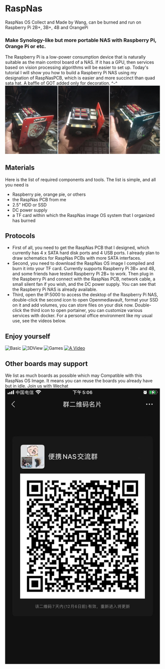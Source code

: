 # RaspNas
RaspNas OS Collect and Made by Wang, can be burned and run on Raspberry Pi 2B+, 3B+, 4B and OrangePi

### Make Synology-like but more portable NAS with Raspberry Pi, Orange Pi or etc.
The Raspberry Pi is a low-power consumption device that is naturally suitable as the main control board of a NAS. If it has a GPU, then services based on vision processing algorithms will be easier to set up. Today's tutorial I will show you how to build a Raspberry Pi NAS using my designation of RaspNasPCB, which is easier and more succinct than quad sata hat. A baffle of GOT added only for decoration. ^-^
![Basic](https://github.com/Torah/RaspNas-from-Wang/blob/main/%E5%BE%AE%E4%BF%A1%E5%9B%BE%E7%89%87_20221129185520.jpg "basic setup")

## Materials
Here is the list of required components and tools. The list is simple, and all you need is
- Raspberry pie, orange pie, or others
- the RaspNas PCB from me
- 2.5" HDD or SSD
- DC power supply
- a TF card within which the RaspNas image OS system that I organized has burned

## Protocols
- First of all, you need to get the RaspNas PCB that I designed, which currently has 4 x SATA hard disk ports and 4 USB ports. I already plan to draw schematics for RaspNas PCBs with more SATA interfaces.
- Second, you need to download the RaspNas OS image  I compiled and burn it into your TF card. Currently supports Raspberry Pi 3B+ and 4B, and some friends have tested Raspberry Pi 2B+ to work. Then plug in the Raspberry Pi and connect with the RaspNas PCB, network cable,  a small silent fan if you wish, and the DC power supply. You can see that the Raspberry Pi NAS is already available.
- Third, open the IP:5000 to access the desktop of the Raspberry Pi NAS, double-click the second icon to open Openmediavault, format your SSD on it and add volumes, you can store files on your disk now.
Double-click the third icon to open portainer, you can customize various services with docker. For a personal office environment like my usual use, see the videos below.

## Enjoy yourself
![Basic](https://github.com/Torah/RaspNas-from-Wang/blob/main/basic.gif "basic setup")
![3DView](https://github.com/Torah/RaspNas-from-Wang/blob/main/3D%20Viewer.gif "thingiverse")
![Games](https://github.com/Torah/RaspNas-from-Wang/blob/main/Game.gif "basic setup")
[![A Video]({https://github.com/Torah/RaspNas-from-Wang/blob/main/Game.gif})]({https://github.com/Torah/RaspNas-from-Wang/blob/main/Game.mp4} "Games")

## Other boards may support
We list as much boards as possible which may Compatible with this RaspNas OS Image. It means you can reuse the boards you already have but in idle. Join us with Wechat
![WeChat](https://github.com/Torah/RaspNas-from-Wang/blob/main/%E5%BE%AE%E4%BF%A1%E5%9B%BE%E7%89%87_20221129185331.jpg "WeChat")
